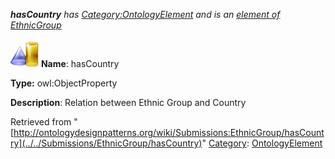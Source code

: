 ___hasCountry__ has [Category:OntologyElement](../../Category/OntologyElement "Category:OntologyElement") and is an [element of](../../Property/ElementOf "Property:ElementOf") [EthnicGroup](../../Submissions/EthnicGroup "Submissions:EthnicGroup")_


  




[![ObjectProperty](../../images/thumb/c/c3/ObjectProperty.gif/45px-ObjectProperty.gif)](../../Image/ObjectProperty.gif "ObjectProperty")
__Name__: hasCountry 


__Type:__ owl:ObjectProperty 


__Description__: Relation between Ethnic Group and Country 





Retrieved from "[http://ontologydesignpatterns.org/wiki/Submissions:EthnicGroup/hasCountry](../../Submissions/EthnicGroup/hasCountry)"
 [Category](http://ontologydesignpatterns.org/wiki/Special:Categories "Special:Categories"): [OntologyElement](../../Category/OntologyElement "Category:OntologyElement")